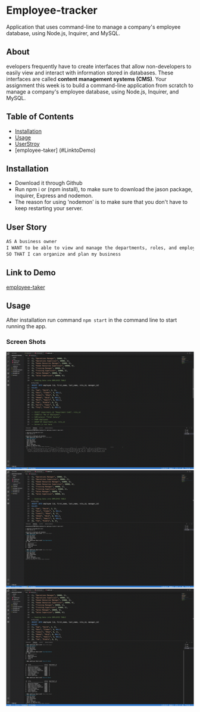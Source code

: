 # Employee-tracker
Application that uses command-line to manage a company's employee database, using Node.js, Inquirer, and MySQL.

## About
evelopers frequently have to create interfaces that allow non-developers to easily view and interact with information stored in databases. These interfaces are called **content management systems (CMS)**. Your assignment this week is to build a command-line application from scratch to manage a company's employee database, using Node.js, Inquirer, and MySQL.

## Table of Contents
* [Installation](#installation)
* [Usage](#usage)
* [UserStroy](#UsersStory)
* [employee-taker] (#LinktoDemo)

## Installation 
- Download it through Github
- Run npm i or (npm install), to make sure to download the jason package, inquirer, Express and nodemon.
- The reason for using 'nodemon' is to make sure that you don't have to keep restarting your server.

## User Story

```md
AS A business owner
I WANT to be able to view and manage the departments, roles, and employees in my company
SO THAT I can organize and plan my business
```

## Link to Demo
[employee-taker](https://note-taker4.herokuapp.com/)

## Usage 
After installation run command `npm start` in the command line to start running the app.

### Screen Shots
![](assets/img/employeetracker1.png)
![](assets/img/employeetracker2.png)
![](assets/img/employeetracker3.png)
